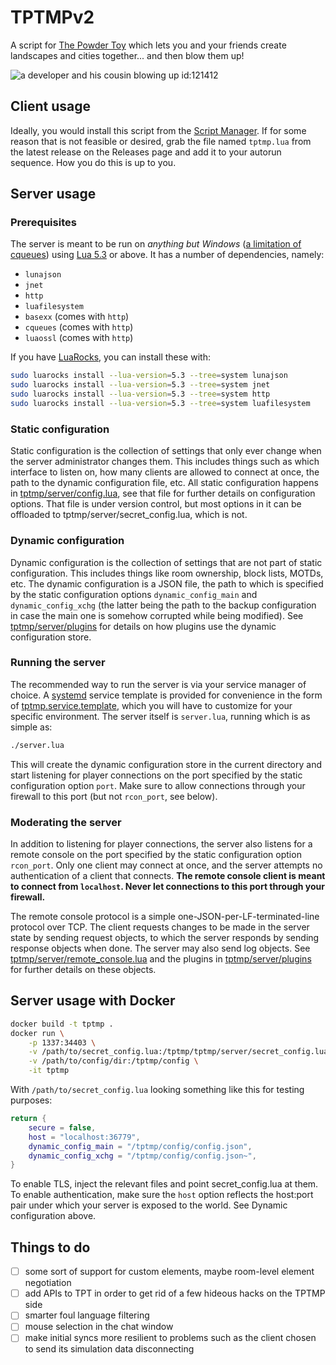 # TPTMPv2

A script for [The Powder Toy](https://powdertoy.co.uk/) which lets you and your
friends create landscapes and cities together... and then blow them up!

![a developer and his cousin blowing up id:121412](https://user-images.githubusercontent.com/3286587/132169104-f3a33166-a2f7-4a62-9613-cded7d6fbb9e.gif)

## Client usage

Ideally, you would install this script from the
[Script Manager](https://tpt.io/:19400). If for some reason that is not feasible
or desired, grab the file named `tptmp.lua` from the latest release on the
Releases page and add it to your autorun sequence. How you do this is up to you.

## Server usage

### Prerequisites

The server is meant to be run on _anything but Windows_ ([a limitation of
cqueues](http://25thandclement.com/~william/projects/cqueues.html)) using
[Lua 5.3](https://www.lua.org/versions.html#5.3) or above. It has a number of
dependencies, namely:

 * `lunajson`
 * `jnet`
 * `http`
 * `luafilesystem`
 * `basexx` (comes with `http`)
 * `cqueues` (comes with `http`)
 * `luaossl` (comes with `http`)

If you have [LuaRocks](https://luarocks.org/), you can install these with:

```sh
sudo luarocks install --lua-version=5.3 --tree=system lunajson
sudo luarocks install --lua-version=5.3 --tree=system jnet
sudo luarocks install --lua-version=5.3 --tree=system http
sudo luarocks install --lua-version=5.3 --tree=system luafilesystem
```

### Static configuration

Static configuration is the collection of settings that only ever change when
the server administrator changes them. This includes things such as which
interface to listen on, how many clients are allowed to connect at once, the
path to the dynamic configuration file, etc. All static configuration happens
in [tptmp/server/config.lua](tptmp/server/config.lua), see that file for further
details on configuration options. That file is under version control, but most
options in it can be offloaded to tptmp/server/secret_config.lua, which is not.

### Dynamic configuration

Dynamic configuration is the collection of settings that are not part of
static configuration. This includes things like room ownership,
block lists, MOTDs, etc. The dynamic configuration is a JSON file,
the path to which is specified by the static configuration options
`dynamic_config_main` and `dynamic_config_xchg` (the
latter being the path to the backup configuration in case the main one is
somehow corrupted while being modified). See
[tptmp/server/plugins](tptmp/server/plugins) for details on how plugins use
the dynamic configuration store.

### Running the server

The recommended way to run the server is via your service manager of choice. A
[systemd](https://systemd.io/) service template is provided for convenience in
the form of [tptmp.service.template](tptmp.service.template), which you will
have to customize for your specific environment. The server itself is
`server.lua`, running which is as simple as:

```sh
./server.lua
```

This will create the dynamic configuration store in the current directory and
start listening for player connections on the port specified by the static
configuration option `port`. Make sure to allow connections through your
firewall to this port (but not `rcon_port`, see below).

### Moderating the server

In addition to listening for player connections, the server also listens for
a remote console on the port specified by the static configuration option
`rcon_port`. Only one client may connect at once, and the server attempts no
authentication of a client that connects. **The remote console client is meant
to connect from `localhost`. Never let connections to this port through your
firewall.**

The remote console protocol is a simple one-JSON-per-LF-terminated-line protocol
over TCP. The client requests changes to be made in the server state by sending
request objects, to which the server responds by sending response objects when
done. The server may also send log objects. See
[tptmp/server/remote_console.lua](tptmp/server/remote_console.lua) and the
plugins in [tptmp/server/plugins](tptmp/server/plugins) for further details on
these objects.

## Server usage with Docker

```sh
docker build -t tptmp .
docker run \
	-p 1337:34403 \
	-v /path/to/secret_config.lua:/tptmp/tptmp/server/secret_config.lua:ro \
	-v /path/to/config/dir:/tptmp/config \
	-it tptmp
```

With `/path/to/secret_config.lua` looking something like this for testing purposes:

```lua
return {
	secure = false,
	host = "localhost:36779",
	dynamic_config_main = "/tptmp/config/config.json",
	dynamic_config_xchg = "/tptmp/config/config.json~",
}
```

To enable TLS, inject the relevant files and point secret_config.lua at them.
To enable authentication, make sure the `host` option reflects the host:port pair
under which your server is exposed to the world. See Dynamic configuration above.

## Things to do

- [ ] some sort of support for custom elements, maybe room-level element
      negotiation
- [ ] add APIs to TPT in order to get rid of a few hideous hacks on
      the TPTMP side
- [ ] smarter foul language filtering
- [ ] mouse selection in the chat window
- [ ] make initial syncs more resilient to problems such as the client chosen
      to send its simulation data disconnecting
